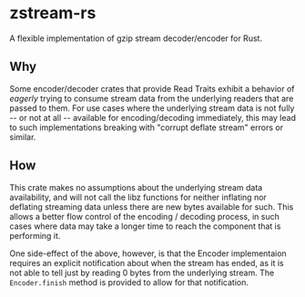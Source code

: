 # zstream-rs
A flexible implementation of gzip stream decoder/encoder for Rust.

## Why

Some encoder/decoder crates that provide Read Traits exhibit a behavior of _eagerly_ trying to consume stream data from the underlying readers that are passed to them.
For use cases where the underlying stream data is not fully -- or not at all -- available for encoding/decoding immediately, this may lead to such implementations breaking with "corrupt deflate stream" errors or similar.

## How

This crate makes no assumptions about the underlying stream data availability, and will not call the libz functions for neither inflating nor deflating streaming data unless there are new bytes available for such.
This allows a better flow control of the encoding / decoding process, in such cases where data may take a longer time to reach the component that is performing it.

One side-effect of the above, however, is that the Encoder implementaion requires an explicit notification about when the stream has ended, as it is not able to tell just by reading 0 bytes from the underlying stream.
The `Encoder.finish` method is provided to allow for that notification.
